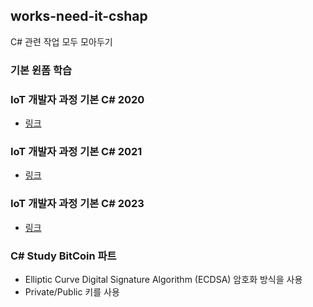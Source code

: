 ## works-need-it-cshap
C# 관련 작업 모두 모아두기

### 기본 윈폼 학습

### IoT 개발자 과정 기본 C# 2020
- [링크](./BasicCsharp20/README.md)

### IoT 개발자 과정 기본 C# 2021
- [링크](./BasicCsharp21/README.md)

### IoT 개발자 과정 기본 C# 2023
- [링크](./basic-CSharp-2023/README.md)


### C# Study BitCoin 파트
- Elliptic Curve Digital Signature Algorithm (ECDSA) 암호화 방식을 사용
- Private/Public 키를 사용